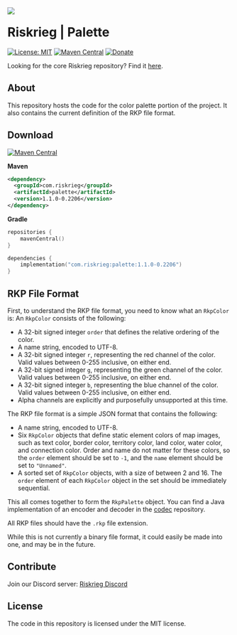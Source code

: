 <img src="https://user-images.githubusercontent.com/45483768/143955773-61ec00b4-47ca-4973-a013-35aaaf7f1f65.png" align="left"/>

# Riskrieg | Palette

[![License: MIT](https://img.shields.io/badge/License-MIT-white.svg)](https://github.com/Riskrieg/palette/blob/main/LICENSE)
[![Maven Central](https://img.shields.io/maven-central/v/com.riskrieg/palette.svg?label=Maven%20Central)](https://search.maven.org/search?q=g:%22com.riskrieg%22%20AND%20a:%22palette%22)
[![Donate](https://img.shields.io/badge/Donate-PayPal-lightgreen.svg)](https://paypal.me/aaronjyoder)

Looking for the core Riskrieg repository? Find it [here](https://github.com/Riskrieg/core).

## About

This repository hosts the code for the color palette portion of the project. It also contains the current definition of the RKP file format.

## Download
[![Maven Central](https://img.shields.io/maven-central/v/com.riskrieg/palette.svg?label=Maven%20Central)](https://search.maven.org/search?q=g:%22com.riskrieg%22%20AND%20a:%22palette%22)

**Maven**
```xml
<dependency>
  <groupId>com.riskrieg</groupId>
  <artifactId>palette</artifactId>
  <version>1.1.0-0.2206</version>
</dependency>
```

**Gradle**
```kotlin
repositories {
    mavenCentral()
}

dependencies {
    implementation("com.riskrieg:palette:1.1.0-0.2206")
}
```

## RKP File Format

First, to understand the RKP file format, you need to know what an `RkpColor` is:
An `RkpColor` consists of the following:
* A 32-bit signed integer `order` that defines the relative ordering of the color.
* A name string, encoded to UTF-8.
* A 32-bit signed integer `r`, representing the red channel of the color. Valid values between 0-255 inclusive, on either end.
* A 32-bit signed integer `g`, representing the green channel of the color. Valid values between 0-255 inclusive, on either end.
* A 32-bit signed integer `b`, representing the blue channel of the color. Valid values between 0-255 inclusive, on either end.
* Alpha channels are explicitly and purposefully unsupported at this time.

The RKP file format is a simple JSON format that contains the following:
* A name string, encoded to UTF-8.
* Six `RkpColor` objects that define static element colors of map images, such as text color, border color, territory color, land color, water color, and connection color. Order and name do not matter for these colors, so the `order` element should be set to `-1`, and the `name` element should be set to `"Unnamed"`.
* A sorted set of `RkpColor` objects, with a size of between 2 and 16. The `order` element of each `RkpColor` object in the set should be immediately sequential.

This all comes together to form the `RkpPalette` object. You can find a Java implementation of an encoder and decoder in the [codec](https://github.com/Riskrieg/codec) repository.

All RKP files should have the `.rkp` file extension.

While this is not currently a binary file format, it could easily be made into one, and may be in the future.

## Contribute

Join our Discord server: [Riskrieg Discord](https://discord.gg/weU8jYDbW4)

## License

The code in this repository is licensed under the MIT license.
